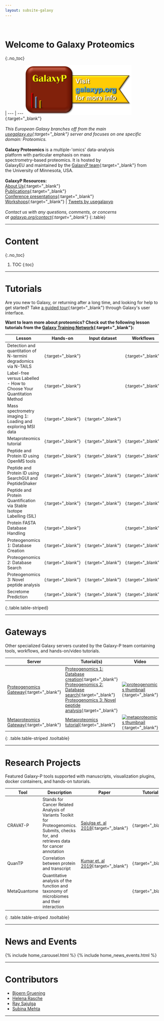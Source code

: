 ```yaml
---
layout: subsite-galaxy
---
```


<br/>

# Welcome to **Galaxy Proteomics**
{:.no_toc}

 | 
--- | ---
[<img src="/assets/media/galaxyp_banner.png" width="350px" alt="GalaxyP logo"/>](http://galaxyp.org){:target="_blank"}<br/><br/>*This European Galaxy branches off from the main<br/>[usegalaxy.eu](https://usegalaxy.eu){:target="_blank"} server and focuses on one specific<br/>domain: Proteomics.*<br/><br/>**Galaxy Proteomics** is a multiple-'omics' data-analysis<br/>platform with particular emphasis on mass<br/>spectrometry-based proteomics. It is hosted by<br/>GalaxyEU and maintained by the [GalaxyP team](http://galaxyp.org/people/){:target="_blank"} from<br/>the University of Minnesota, USA.<br/><br/>**GalaxyP Resources:**<br/>[About Us](http://galaxyp.org/about/){:target="_blank"}<br/>[Publications](http://galaxyp.org/publications/){:target="_blank"}<br/>[Conference presentations](http://galaxyp.org/conference-presentations/){:target="_blank"}<br/>[Workshops](http://galaxyp.org/workshops/){:target="_blank"} | <a class="twitter-timeline" data-width="350px" data-height="420px" href="https://twitter.com/usegalaxyp?ref_src=twsrc%5Etfw">Tweets by usegalaxyp</a> <script async src="https://platform.twitter.com/widgets.js" charset="utf-8"></script><br/><br/>*Contact us with any questions, comments, or concerns<br/>at [galaxyp.org/contact](http://galaxyp.org/contact/){:target="_blank"}*
{:.table}

--------------------------------------------------------------------

# Content
{:.no_toc}

1. TOC
{:toc}

--------------------------------------------------------------------

# Tutorials

Are you new to Galaxy, or returning after a long time, and looking for help to get started? Take [a guided tour](https://proteomics.usegalaxy.eu/tours/core.galaxy_ui){:target="_blank"} through Galaxy's user interface.

**Want to learn more about proteomics? Check out the following lesson tutorials from the [Galaxy Training Network](https://galaxyproject.github.io/training-material/topics/proteomics/){:target="_blank"}:**

Lesson | Hands-on | Input dataset | Workflows | Galaxy tour
--- | --- | --- | --- | --- 
Detection and quantitation of N-termini degradomics via N-TAILS | [<i class="fa fa-laptop" aria-hidden="true"></i>](https://galaxyproject.github.io/training-material/topics/proteomics/tutorials/ntails/tutorial.html){:target="_blank"}   |  | [<i class="fa fa-share-alt" aria-hidden="true"></i>](https://github.com/galaxyproject/training-material/tree/master/topics/proteomics/tutorials/ntails/workflows/){:target="_blank"} | [<i class="fa fa-magic" aria-hidden="true"></i>](https://github.com/galaxyproject/training-material/tree/master/topics/proteomics/tutorials/ntails/tours/){:target="_blank"}	 
Label-free versus Labelled - How to Choose Your Quantitation Method | [<i class="fa fa-laptop" aria-hidden="true"></i>](https://galaxyproject.github.io/training-material/topics/proteomics/tutorials/labelfree-vs-labelled/tutorial.html){:target="_blank"} |  | [<i class="fa fa-share-alt" aria-hidden="true"></i>](https://github.com/galaxyproject/training-material/tree/master/topics/proteomics/tutorials/labelfree-vs-labelled/workflows/){:target="_blank"} | [<i class="fa fa-magic" aria-hidden="true"></i>](https://github.com/galaxyproject/training-material/tree/master/topics/proteomics/tutorials/labelfree-vs-labelled/tours/){:target="_blank"}
Mass spectrometry imaging 1: Loading and exploring MSI data | [<i class="fa fa-laptop" aria-hidden="true"></i>](https://galaxyproject.github.io/training-material/topics/proteomics/tutorials/mass-spectrometry-imaging-loading-exploring-data/tutorial.html){:target="_blank"} | [<i class="fa fa-files-o" aria-hidden="true"></i>](https://doi.org/10.5281/zenodo.1560645){:target="_blank"}
Metaproteomics tutorial | [<i class="fa fa-laptop" aria-hidden="true"></i>](https://galaxyproject.github.io/training-material/topics/proteomics/tutorials/metaproteomics/tutorial.html){:target="_blank"} | [<i class="fa fa-files-o" aria-hidden="true"></i>](https://doi.org/10.5281/zenodo.839701){:target="_blank"} | [<i class="fa fa-share-alt" aria-hidden="true"></i>](https://github.com/galaxyproject/training-material/tree/master/topics/proteomics/tutorials/metaproteomics/workflows/){:target="_blank"}
Peptide and Protein ID using OpenMS tools | [<i class="fa fa-laptop" aria-hidden="true"></i>](https://galaxyproject.github.io/training-material/topics/proteomics/tutorials/protein-id-oms/tutorial.html){:target="_blank"} | [<i class="fa fa-files-o" aria-hidden="true"></i>](https://zenodo.org/record/546301){:target="_blank"} | [<i class="fa fa-share-alt" aria-hidden="true"></i>](https://github.com/galaxyproject/training-material/tree/master/topics/proteomics/tutorials/protein-id-oms/workflows/){:target="_blank"} | [<i class="fa fa-magic" aria-hidden="true"></i>](https://github.com/galaxyproject/training-material/tree/master/topics/proteomics/tutorials/protein-id-oms/tours/){:target="_blank"}
Peptide and Protein ID using SearchGUI and PeptideShaker | [<i class="fa fa-laptop" aria-hidden="true"></i>](https://galaxyproject.github.io/training-material/topics/proteomics/tutorials/protein-id-sg-ps/tutorial.html){:target="_blank"} | [<i class="fa fa-files-o" aria-hidden="true"></i>](https://zenodo.org/record/546301){:target="_blank"} | [<i class="fa fa-share-alt" aria-hidden="true"></i>](https://github.com/galaxyproject/training-material/tree/master/topics/proteomics/tutorials/protein-id-sg-ps/workflows/){:target="_blank"} | [<i class="fa fa-magic" aria-hidden="true"></i>](https://github.com/galaxyproject/training-material/tree/master/topics/proteomics/tutorials/protein-id-sg-ps/tours/){:target="_blank"}
Peptide and Protein Quantification via Stable Isotope Labelling (SIL) | [<i class="fa fa-laptop" aria-hidden="true"></i>](https://galaxyproject.github.io/training-material/topics/proteomics/tutorials/protein-quant-sil/tutorial.html){:target="_blank"} | [<i class="fa fa-files-o" aria-hidden="true"></i>](https://zenodo.org/record/1051552){:target="_blank"} | [<i class="fa fa-share-alt" aria-hidden="true"></i>](https://github.com/galaxyproject/training-material/tree/master/topics/proteomics/tutorials/protein-quant-sil/workflows/){:target="_blank"} | [<i class="fa fa-magic" aria-hidden="true"></i>](https://github.com/galaxyproject/training-material/tree/master/topics/proteomics/tutorials/protein-quant-sil/tours/){:target="_blank"}
Protein FASTA Database Handling | [<i class="fa fa-laptop" aria-hidden="true"></i>](https://galaxyproject.github.io/training-material/topics/proteomics/tutorials/database-handling/tutorial.html){:target="_blank"} |  | [<i class="fa fa-share-alt" aria-hidden="true"></i>](https://github.com/galaxyproject/training-material/tree/master/topics/proteomics/tutorials/database-handling/workflows/){:target="_blank"} | [<i class="fa fa-magic" aria-hidden="true"></i>](https://github.com/galaxyproject/training-material/tree/master/topics/proteomics/tutorials/database-handling/tours/){:target="_blank"}
Proteogenomics 1: Database Creation | [<i class="fa fa-laptop" aria-hidden="true"></i>](https://galaxyproject.github.io/training-material/topics/proteomics/tutorials/proteogenomics-dbcreation/tutorial.html){:target="_blank"} | [<i class="fa fa-files-o" aria-hidden="true"></i>](https://doi.org/10.5281/zenodo.1489208){:target="_blank"} | [<i class="fa fa-share-alt" aria-hidden="true"></i>](https://github.com/galaxyproject/training-material/tree/master/topics/proteomics/tutorials/proteogenomics-dbcreation/workflows/){:target="_blank"}
Proteogenomics 2: Database Search | [<i class="fa fa-laptop" aria-hidden="true"></i>](https://galaxyproject.github.io/training-material/topics/proteomics/tutorials/proteogenomics-dbsearch/tutorial.html){:target="_blank"} | [<i class="fa fa-files-o" aria-hidden="true"></i>](https://doi.org/10.5281/zenodo.1489208){:target="_blank"} | [<i class="fa fa-share-alt" aria-hidden="true"></i>](https://github.com/galaxyproject/training-material/tree/master/topics/proteomics/tutorials/proteogenomics-dbsearch/workflows/){:target="_blank"}
Proteogenomics 3: Novel peptide analysis | [<i class="fa fa-laptop" aria-hidden="true"></i>](https://galaxyproject.github.io/training-material/topics/proteomics/tutorials/proteogenomics-novel-peptide-analysis/tutorial.html){:target="_blank"} | [<i class="fa fa-files-o" aria-hidden="true"></i>](https://doi.org/10.5281/zenodo.1489208){:target="_blank"} | [<i class="fa fa-share-alt" aria-hidden="true"></i>](https://github.com/galaxyproject/training-material/tree/master/topics/proteomics/tutorials/proteogenomics-novel-peptide-analysis/workflows/){:target="_blank"}
Secretome Prediction | [<i class="fa fa-laptop" aria-hidden="true"></i>](https://zenodo.org/record/519260){:target="_blank"} | [<i class="fa fa-files-o" aria-hidden="true"></i>](https://zenodo.org/record/519260){:target="_blank"} | [<i class="fa fa-share-alt" aria-hidden="true"></i>](https://github.com/galaxyproject/training-material/tree/master/topics/proteomics/tutorials/secretome-prediction/workflows/){:target="_blank"} | [<i class="fa fa-magic" aria-hidden="true"></i>](https://github.com/galaxyproject/training-material/tree/master/topics/proteomics/tutorials/secretome-prediction/tours/){:target="_blank"}
{:.table.table-striped}

--------------------------------------------------------------------

# Gateways

Other specialized Galaxy servers curated by the Galaxy-P team containing tools, workflows, and hands-on/video tutorials.

Server | Tutorial(s) | Video
--- | --- | ---
[Proteogenomics Gateway](http://z.umn.edu/proteogenomicsgateway){:target="_blank"} | [Proteogenomics 1: Database creation](https://galaxyproject.github.io/training-material/topics/proteomics/tutorials/proteogenomics-dbcreation/tutorial.html){:target="_blank"}<br/>[Proteogenomics 2: Database search](https://galaxyproject.github.io/training-material/topics/proteomics/tutorials/proteogenomics-dbsearch/tutorial.html){:target="_blank"}<br/>[Proteogenomics 3: Novel peptide analysis](https://galaxyproject.github.io/training-material/topics/proteomics/tutorials/proteogenomics-novel-peptide-analysis/tutorial.html){:target="_blank"} | [![proteogenomics thumbnail](https://img.youtube.com/vi/Xwks5qKApj8/0.jpg)](https://www.youtube.com/watch?v=Xwks5qKApj8&t=4s){:target="_blank"}
[Metaproteomics Gateway](http://z.umn.edu/metaproteomicsgateway){:target="_blank"} | [Metaproteomics tutorial](https://galaxyproject.github.io/training-material/topics/proteomics/tutorials/metaproteomics/tutorial.html){:target="_blank"} | [![metaproteomics thumbnail](https://img.youtube.com/vi/Vywt_-D5Kek/0.jpg)](https://www.youtube.com/watch?v=Vywt_-D5Kek&t=1s){:target="_blank"}
{: .table.table-striped .tooltable}

--------------------------------------------------------------------

# Research Projects

Featured Galaxy-P tools supported with manuscripts, visualization plugins, docker containers, and hands-on tutorials.

Tool | Description | Paper | Tutorial | Docker
--- | --- | --- | --- | ---
CRAVAT-P | Stands for Cancer Related Analysis of Variants Toolkit for Proteogenomics. Submits, checks for, and retrieves data for cancer annotation | [Sajulga et. al 2018](https://pubs.acs.org/doi/10.1021/acs.jproteome.8b00404){:target="_blank"} | [<i class="fa fa-laptop" aria-hidden="true"></i>](https://pubs.acs.org/doi/suppl/10.1021/acs.jproteome.8b00404/suppl_file/pr8b00404_si_001.pdf){:target="_blank"} | [![docker-icon](https://cdn3.iconfinder.com/data/icons/social-media-2169/24/social_media_social_media_logo_docker-128.png)](http://z.umn.edu/gpcravatdocker){:target="_blank"}
QuanTP | Correlation between protein and transcript | [Kumar et. al 2019](https://pubs.acs.org/doi/10.1021/acs.jproteome.8b00727){:target="_blank"} | [<i class="fa fa-laptop" aria-hidden="true"></i>](https://pubs.acs.org/doi/suppl/10.1021/acs.jproteome.8b00404/suppl_file/pr8b00404_si_001.pdf){:target="_blank"} | [![docker-icon](https://cdn3.iconfinder.com/data/icons/social-media-2169/24/social_media_social_media_logo_docker-128.png)](http://z.umn.edu/quantpdocker){:target="_blank"}
MetaQuantome | Quantitative analysis of the function and taxonomy of microbiomes and their interaction |  | [<i class="fa fa-laptop" aria-hidden="true"></i>](https://galaxyproteomics.github.io/metaquantome_mcp_analysis/galaxy_tutorial/tutorial.html){:target="_blank"} |
{: .table.table-striped .tooltable}

--------------------------------------------------------------------

# News and Events
{% include home_carousel.html %}
{% include home_news_events.html %}

--------------------------------------------------------------------

# Contributors

- [Bjoern Gruening](https://github.com/bgruening)
- [Helena Rasche](https://github.com/erasche)
- [Ray Sajulga](https://github.com/jraysajulga)
- [Subina Mehta](https://github.com/bebatut)

--------------------------------------------------------------------
